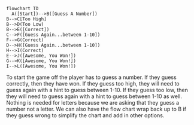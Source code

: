 ```mermaid
flowchart TD
  A([Start])-->B([Guess A Number])
B-->C[Too High]
B-->D(Too Low)
B-->E([Correct])
C-->F([Guess Again...between 1-10])
F-->G(Correct)
D-->H([Guess Again...between 1-10])
H-->I(Correct)
E-->J([Awesome, You Won!])
G-->K([Awesome, You Won!])
I-->L([Awesome, You Won!])
```

To start the game off the player has to guess a number.  If they guess correctly, then they have won.  If they guess too high, they will need to guess again with a hint to guess
between 1-10.  If they guess too low, then they will need to guess again with a hint to guess between 1-10 as well. Nothing is needed for letters because we are asking that they 
guess a number not a letter.  We can also have the flow chart wrap back up to B if they guess wrong to simplify the chart and add in other options.
